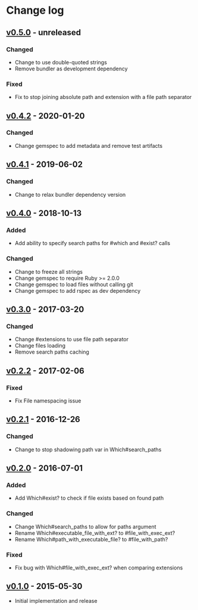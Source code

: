 # Change log

## [v0.5.0] - unreleased

### Changed
* Change to use double-quoted strings
* Remove bundler as development dependency

### Fixed
* Fix to stop joining absolute path and extension with a file path separator

## [v0.4.2] - 2020-01-20

### Changed
* Change gemspec to add metadata and remove test artifacts

## [v0.4.1] - 2019-06-02

### Changed
* Change to relax bundler dependency version

## [v0.4.0] - 2018-10-13

### Added
* Add ability to specify search paths for #which and #exist? calls

### Changed
* Change to freeze all strings
* Change gemspec to require Ruby >= 2.0.0
* Change gemspec to load files without calling git
* Change gemspec to add rspec as dev dependency

## [v0.3.0] - 2017-03-20

### Changed
* Change #extensions to use file path separator
* Change files loading
* Remove search paths caching

## [v0.2.2] - 2017-02-06

### Fixed
* Fix File namespacing issue

## [v0.2.1] - 2016-12-26

### Changed
* Change to stop shadowing path var in Which#search_paths

## [v0.2.0] - 2016-07-01

### Added
* Add Which#exist? to check if file exists based on found path

### Changed
* Change Which#search_paths to allow for paths argument
* Rename Which#executable_file_with_ext? to #file_with_exec_ext?
* Rename Which#path_with_executable_file? to #file_with_path?

### Fixed
* Fix bug with Which#file_with_exec_ext? when comparing extensions

## [v0.1.0] - 2015-05-30

* Initial implementation and release

[v0.5.0]: https://github.com/piotrmurach/tty-which/compare/v0.4.2...v0.5.0
[v0.4.2]: https://github.com/piotrmurach/tty-which/compare/v0.4.1...v0.4.2
[v0.4.1]: https://github.com/piotrmurach/tty-which/compare/v0.4.0...v0.4.1
[v0.4.0]: https://github.com/piotrmurach/tty-which/compare/v0.3.0...v0.4.0
[v0.3.0]: https://github.com/piotrmurach/tty-which/compare/v0.2.2...v0.3.0
[v0.2.2]: https://github.com/piotrmurach/tty-which/compare/v0.2.1...v0.2.2
[v0.2.1]: https://github.com/piotrmurach/tty-which/compare/v0.2.0...v0.2.1
[v0.2.0]: https://github.com/piotrmurach/tty-which/compare/v0.1.0...v0.2.0
[v0.1.0]: https://github.com/piotrmurach/tty-which/compare/v0.1.0
